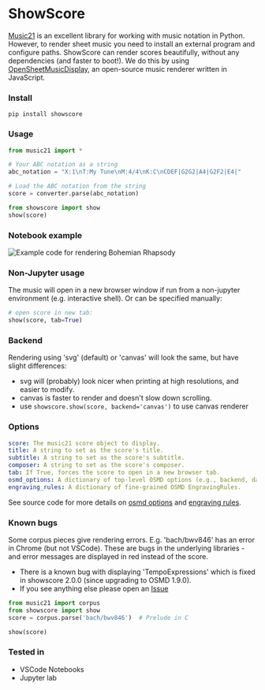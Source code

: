 # ShowScore

[Music21](https://github.com/cuthbertLab/music21) is an excellent library for
working with music notation in Python. However, to render sheet music you need
to install an external program and configure paths. ShowScore can render scores
beautifully, without any dependencies (and faster to boot!). We do this by using
[OpenSheetMusicDisplay](https://github.com/opensheetmusicdisplay/opensheetmusicdisplay),
an open-source music renderer written in JavaScript.

### Install

`pip install showscore`

### Usage

```python
from music21 import *

# Your ABC notation as a string
abc_notation = "X:1\nT:My Tune\nM:4/4\nK:C\nCDEF|G2G2|A4|G2F2|E4|"

# Load the ABC notation from the string
score = converter.parse(abc_notation)

from showscore import show
show(score)
```

### Notebook example

![Example code for rendering Bohemian Rhapsody](https://github.com/user-attachments/assets/a2501a11-5041-4755-999d-13e6f3edff6f)


### Non-Jupyter usage

The music will open in a new browser window if run from a non-jupyter environment (e.g. interactive shell). Or can be specified manually:

```python
# open score in new tab:
show(score, tab=True)
```

### Backend

Rendering using 'svg' (default) or 'canvas' will look the same, but have slight differences:
  - svg will (probably) look nicer when printing at high resolutions, and easier to modify.
  - canvas is faster to render and doesn't slow down scrolling.
  - use `showscore.show(score, backend='canvas')` to use canvas renderer

### Options

```yaml
score: The music21 score object to display.
title: A string to set as the score's title.
subtitle: A string to set as the score's subtitle.
composer: A string to set as the score's composer.
tab: If True, forces the score to open in a new browser tab.
osmd_options: A dictionary of top-level OSMD options (e.g., backend, darkMode).
engraving_rules: A dictionary of fine-grained OSMD EngravingRules.
```
See source code for more details on [osmd options](https://github.com/opensheetmusicdisplay/opensheetmusicdisplay/blob/c4209608320572c7875a21c99a5c263a14b45e17/src/OpenSheetMusicDisplay/OSMDOptions.ts#L21) and [engraving rules](https://github.com/opensheetmusicdisplay/opensheetmusicdisplay/blob/c4209608320572c7875a21c99a5c263a14b45e17/src/MusicalScore/Graphical/EngravingRules.ts#L26).

### Known bugs

Some corpus pieces give rendering errors. E.g. 'bach/bwv846' has an error in Chrome (but not VSCode). These are bugs in the underlying libraries - and error messages are displayed in red instead of the score.

- There is a known bug with displaying 'TempoExpressions' which is fixed in showscore 2.0.0 (since upgrading to OSMD 1.9.0).
- If you see anything else please open an [Issue](https://github.com/supersational/showscore/issues)

```python
from music21 import corpus
from showscore import show
score = corpus.parse('bach/bwv846')  # Prelude in C

show(score)
```

### Tested in

- VSCode Notebooks
- Jupyter lab

